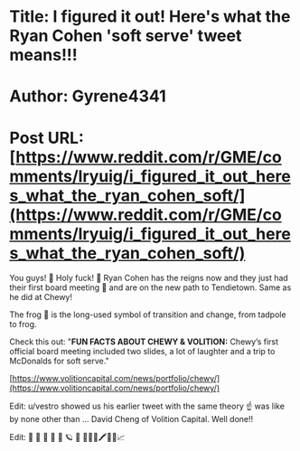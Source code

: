 # Title: I figured it out! Here's what the Ryan Cohen 'soft serve' tweet means!!!
# Author: Gyrene4341
# Post URL: [https://www.reddit.com/r/GME/comments/lryuig/i_figured_it_out_heres_what_the_ryan_cohen_soft/](https://www.reddit.com/r/GME/comments/lryuig/i_figured_it_out_heres_what_the_ryan_cohen_soft/)


You guys! 🚀 Holy fuck!  🚀 Ryan Cohen has the reigns now and they just had their first board meeting 🍦 and are on the new path to Tendietown. Same as he did at Chewy!

The frog 🐸 is the long-used symbol of transition and change, from tadpole to frog. 

Check this out: "**FUN FACTS ABOUT CHEWY &amp; VOLITION:** Chewy’s first official board meeting included two slides, a lot of laughter and a trip to McDonalds for soft serve."

[https://www.volitioncapital.com/news/portfolio/chewy/](https://www.volitioncapital.com/news/portfolio/chewy/)

Edit: u/vestro showed us his earlier tweet with the same theory ☝️ was like by none other than ... David Cheng of Volition Capital. Well done!!

Edit: 🚀 🚀 🚀 🚀 🌝 🪐 🧨 🐸💎🙌🖍🦍🍦📈